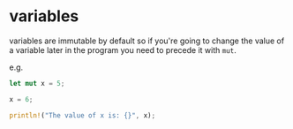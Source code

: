 # variables

variables are immutable by default so if you're going to change the value of a variable later in the program you need to precede it with `mut`.

e.g. 

```rust
let mut x = 5;

x = 6;

println!("The value of x is: {}", x);
```

```


```